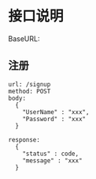 # 接口说明 #
BaseURL:

## 注册 ##

```
url: /signup
method: POST
body:
  {
    "UserName" : "xxx",
    "Password" : "xxx"
  }

response:
  {
    "status" : code,
    "message" : "xxx"
  }
```
